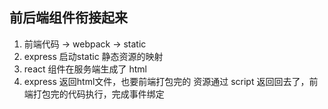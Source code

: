 ## 前后端组件衔接起来
1. 前端代码 -> webpack -> static
2. express 启动static 静态资源的映射
3. react 组件在服务端生成了 html
4. express 返回html文件，也要前端打包完的 资源通过 script 返回回去了，前端打包完的代码执行，完成事件绑定